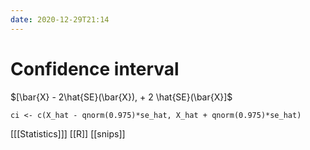 ```yaml
---
date: 2020-12-29T21:14
---
```


# Confidence interval

$[\bar{X} - 2\hat{SE}(\bar{X}), + 2 \hat{SE}(\bar{X}]$

	ci <- c(X_hat - qnorm(0.975)*se_hat, X_hat + qnorm(0.975)*se_hat)

[[[Statistics]]]
[[R]]
[[snips]]

